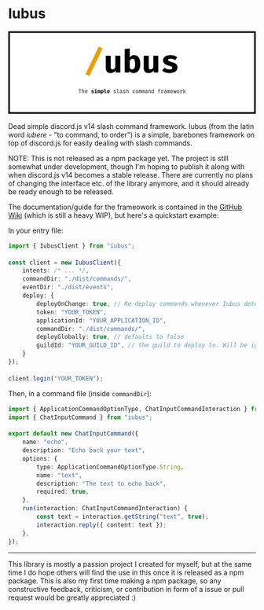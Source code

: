 # Iubus

<div align="center">

![Iubus Banner](assets/banner.svg)

</div>

Dead simple discord.js v14 slash command framework. Iubus (from the latin word _iubere_ - "to command, to order") is a simple, barebones framework on top of discord.js for easily dealing with slash commands.

NOTE: This is not released as a npm package yet. The project is still somewhat under development, though I'm hoping to publish it along with when discord.js v14 becomes a stable release. There are currently no plans of changing the interface etc. of the library anymore, and it should already be ready enough to be released.

The documentation/guide for the frameowork is contained in the [GitHub Wiki](https://github.com/BaumianerNiklas/iubus/wiki) (which is still a heavy WIP), but here's a quickstart example:

In your entry file:

```ts
import { IubusClient } from "iubus";

const client = new IubusClient({
    intents: /* ... */,
    commandDir: "./dist/commands/",
    eventDir: "./dist/events",
    deploy: {
        deployOnChange: true, // Re-deploy commands whenever Iubus detects a change in the command data
        token: "YOUR_TOKEN",
        applicationId: "YOUR_APPLICATION_ID",
        commandDir: "./dist/commands/",
        deployGlobally: true, // defaults to false
        guildId: "YOUR_GUILD_ID", // the guild to deploy to. Will be ignored if deployGlobally is set to true
    }
});

client.login("YOUR_TOKEN");
```

Then, in a command file (inside `commandDir`):

```ts
import { ApplicationCommandOptionType, ChatInputCommandInteraction } from "discord.js";
import { ChatInputCommand } from "iubus";

export default new ChatInputCommand({
	name: "echo",
	description: "Echo back your text",
	options: {
		type: ApplicationCommandOptionType.String,
		name: "text",
		description: "The text to echo back",
		required: true,
	},
	run(interaction: ChatInputCommandInteraction) {
		const text = interaction.getString("text", true);
		interaction.reply({ content: text });
	},
});
```

---

This library is mostly a passion project I created for myself, but at the same time I do hope others will find the use in this once it is released as a npm package. This is also my first time making a npm package, so any constructive feedback, criticism, or contribution in form of a issue or pull request would be greatly appreciated :)
